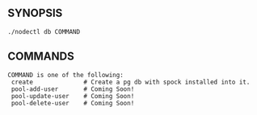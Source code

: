 ## SYNOPSIS
    ./nodectl db COMMAND
 
## COMMANDS
    COMMAND is one of the following:
     create              # Create a pg db with spock installed into it.
     pool-add-user       # Coming Soon!
     pool-update-user    # Coming Soon!
     pool-delete-user    # Coming Soon!
